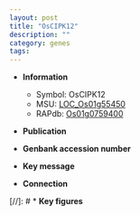 ```yaml
---
layout: post
title: "OsCIPK12"
description: ""
category: genes
tags: 
---
```


* **Information**  
    + Symbol: OsCIPK12  
    + MSU: [LOC_Os01g55450](http://rice.uga.edu/cgi-bin/ORF_infopage.cgi?orf=LOC_Os01g55450)  
    + RAPdb: [Os01g0759400](http://rapdb.dna.affrc.go.jp/viewer/gbrowse_details/irgsp1?name=Os01g0759400)  

* **Publication**  

* **Genbank accession number**  

* **Key message**  

* **Connection**  

[//]: # * **Key figures**  


